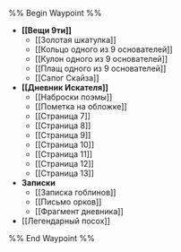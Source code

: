 %% Begin Waypoint %%
- **[[Вещи 9ти]]**
	- [[Золотая шкатулка]]
	- [[Кольцо одного из 9 основателей]]
	- [[Кулон одного из 9 основателей]]
	- [[Плащ одного из 9 основателей]]
	- [[Сапог Скайза]]
- **[[Дневник Искателя]]**
	- [[Наброски поэмы]]
	- [[Пометка на обложке]]
	- [[Страница 7]]
	- [[Страница 8]]
	- [[Страница 9]]
	- [[Страница 10]]
	- [[Страница 11]]
	- [[Страница 12]]
	- [[Страница 13]]
- **Записки**
	- [[Записка гоблинов]]
	- [[Письмо орков]]
	- [[Фрагмент дневника]]
- [[Легендарный посох]]

%% End Waypoint %%